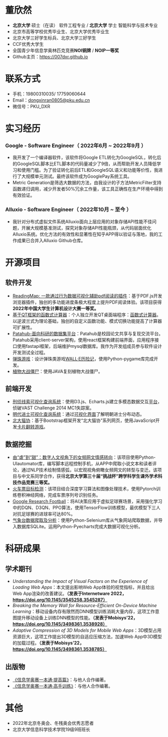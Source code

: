 
# 董欣然

 - **北京大学** 硕士（在读） 软件工程专业 / **北京大学** 学士 智能科学与技术专业
 - 北京市高等学校优秀毕业生、北京大学优秀毕业生
 - 北京大学三好学生标兵、北京大学三好学生
 - CCF优秀大学生
 - 全国青少年信息学奥林匹克竞赛**NOI铜牌** / **NOIP一等奖**
 - Github主页：https://007dxr.github.io
 
# 联系方式
- 手机：19800310035/ 17759060644
- Email：dongxinran0805@pku.edu.cn
- 微信号：PKU_DXR

# 实习经历

### Google - Software Engineer（ 2022年6月 ~ 2022年9月 ）

* 我开发了一个编译器软件，该软件将Google ETL转化为GoogleSQL，转化后的GoogleSQL脚本比ETL脚本的代码量减少了9倍，从而帮助开发人员降低学习和使用门槛。为了验证转化前后ETL和GoogleSQL语义和功能等价性，我进行了大规模单元测试。最终该软件成为GooglePay系统工具。
* Metric Generation是筛选大数据的方法，由我设计的子方法MetricFilter支持函数递归调用，减少开发者50%冗余工作量，该工具正确性在生产环境中得到有效验证。

### Alluxio - Software Engineer（ 2022年10月 ~ 至今 ）
* 我针对分布式虚拟文件系统Alluxio面向上层应用的对象存储API性能不佳问题，开展大规模基准测试，探究对象存储API性能瓶颈，从代码层面优化Alluxio系统。优化方法的有效性和显著性在知乎APP得以验证与落地，我的工作成果已合并入Alluxio Github仓库。

# 开源项目

## 软件开发
   - [ReadingMap: 一款通过行为数据可视化辅助pdf阅读的插件](https://github.com/007DXR/ReadingMap)：基于PDF.js开发浏览器插件，独创的多功能进度条极大程度上提升PDF阅读体验。该项目获得**2022年中国大学生计算机设计大赛一等奖。**
  - [基于QT框架的函数式计算器](https://github.com/007DXR/007DXR.github.io/blob/main/Functional_Calculator/presentation.pdf)：个人独立开发QT桌面端程序：[函数式计算器](https://github.com/007DXR/007DXR.github.io/tree/main/Functional_Calculator)。以逆波兰式为理论基础，独创的自定义函数功能、模式切换功能提高了计算器可扩展性。
  -   [Patahub-面向科研的数据集平台](https://github.com/007DXR/Patahub)：Patahub是校园论文共享与复现交流平台。Patahub采用client-server架构，使用react框架构建前端界面，应用程序接口使用fastapi框架，后端维护mysql数据库。我作为开发组成员参与软件设计开发测试全过程。
  - [弹珠游戏](https://github.com/007DXR/007DXR.github.io/blob/main/Python-Programming-and-Application/report.pdf)：设计弹珠类游戏[WALL·E历险记](https://www.bilibili.com/video/BV1pg4y1i7Ha?p=21&vd_source=29b520d63952e804dc54d0119f114d67)，使用Python-pygame库完成开发。
  - [植物大战僵尸](https://github.com/007DXR/Plants_VS_Zombies)：使用JAVA复刻植物大战僵尸。
  
## 前端开发
   -  [刑侦线索可视化查询系统](https://github.com/007DXR/007DXR.github.io/tree/main/VastChallenge)：使用D3.js、Echarts.js建立多模态数据交互[平台](https://007DXR.github.io/VastChallenge)，侦破VAST Challenge 2014 MC1失踪案。
   -  [明代进士可视化查询系统](https://github.com/007DXR/007DXR.github.io/tree/main/Jinshi_In_Ming_Dynasty)：通过[可视化界面](https://007DXR.github.io/Jinshi_In_Ming_Dynasty)了解明朝进士分布动态。 
   -  [北⼤猫协](https://007dxr.github.io/JavaScript%20and%20Html%20Web%20Pages/final_project/association.html)：基于Bootstrap框架开发“北⼤猫协”系列网页，使⽤JavaScript开发[卡片翻转游戏](https://007dxr.github.io/JavaScript%20and%20Html%20Web%20Pages/final_project/game_orange.html)。
    
## 数据挖掘
   -  [由“虐”到“甜”：数字人文视角下的女频网文情感转向](https://github.com/007DXR/Emotional-analysis-of-online-novels/blob/main/由“虐”到“甜”：数字人文视角下的女频网文情感转向.pdf)：该项目使用Python-UIautomator库，编写脚本远程控制手机，从APP中爬取小说文本和读者评论，通过NLP技术绘制情感弧，以宏观视角俯瞰女频网文的转型与变迁。该项目与中文系同学合作，获得**北京大学第三十届“挑战杯”跨学科学生课外学术科技作品竞赛三等奖。**
  - [火车票目标检测](https://github.com/007DXR/007DXR.github.io/blob/main/Train_Ticket_Detection/report.pdf)：该项目结合深度学习算法和图像处理技术，使用Pytorch训练卷积神经网络，完成车票序列号识别任务。
  - [Google Research Football](https://github.com/007DXR/Google-Research-Football-Project)：将AI决策应用于虚拟足球赛场景，采用强化学习中的DQN、D3QN、PPO算法，使用TensorFlow训练模型，最优模型下三人对抗足球赛的进球率可达80%。
  -   [气象台数据爬取及分析](https://github.com/007DXR/007DXR.github.io/blob/main/Introduction%20to%20Computer%20Science%20and%20Programming/final_project/doc/报告书.pdf)：使⽤Python-Selenium库从气象⽹站爬取数据，并导⼊数据库SQLite。运⽤Python-Pyecharts完成大数据可视化分析。

# 科研成果
## 学术期刊
- *Understanding the Impact of Visual Factors on the Experience of Loading Web Apps*：本文提出影响Web App体验的视觉指标，并且给出Web App渲染的改善建议。**（发表于Internetware 2022，https://doi.org/10.1145/3545258.3545287）**
- *Breaking the Memory Wall for Resource-Efficient On-Device Machine Learning*：移动设备内存有限然而DNN模型训练消耗大量内存，这项工作意图提升移动设备上训练DNN模型的性能。**（发表于Mobisys’22，https://doi.org/10.1145/3498361.3538928）**
- *Adaptive Compression of 3D Models for Mobile Web Apps*：3D模型占用资源巨大，这项工作提出3D模型的自适应压缩方法，加速Web App中3D模型的加载过程。**（发表于Mobisys’22，https://doi.org/10.1145/3498361.3538785）**

## 出版物
- [《信息学奥赛一本通·提高篇》](https://book.douban.com/subject/30322791/)：与他人合作编著。
- [《信息学奥赛⼀本通·高手训练》](https://product.dangdang.com/1705728546.html)：与他人合作编著。

# 其他
- 2022年北京冬奥会、冬残奥会优秀志愿者
- 北京大学信息科学技术学院19级9班班长
